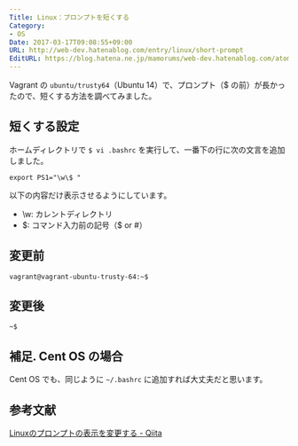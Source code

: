 ```yaml
---
Title: Linux：プロンプトを短くする
Category:
- OS
Date: 2017-03-17T09:08:55+09:00
URL: http://web-dev.hatenablog.com/entry/linux/short-prompt
EditURL: https://blog.hatena.ne.jp/mamorums/web-dev.hatenablog.com/atom/entry/10328749687227825705
---
```


Vagrant の `ubuntu/trusty64`（Ubuntu 14）で、プロンプト（$ の前）が長かったので、短くする方法を調べてみました。


## 短くする設定
ホームディレクトリで `$ vi .bashrc` を実行して、一番下の行に次の文言を追加しました。

```
export PS1="\w\$ "
```

以下の内容だけ表示させるようにしています。

- \w: カレントディレクトリ
- \$: コマンド入力前の記号（$ or #）


## 変更前
```
vagrant@vagrant-ubuntu-trusty-64:~$
```


## 変更後
```
~$
```

## 補足. Cent OS の場合
Cent OS でも、同じように `~/.bashrc` に追加すれば大丈夫だと思います。


## 参考文献
[Linuxのプロンプトの表示を変更する - Qiita](http://qiita.com/katsukii/items/da37d1fdf974bd0e4c2f)
